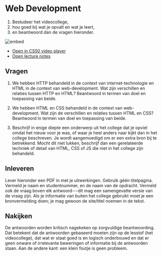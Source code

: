 # Web Development

1. Bestudeer het videocollege,
2. hou goed bij wat je opvalt en wat je leert,
3. en beantwoord dan de vragen hieronder.

![embed](https://www.youtube.com/embed/U6hkOAnFJxM)

- [Open in CS50 video player](https://video.cs50.io/U6hkOAnFJxM?screen=m67oi7tINzQ)
- [Open lecture notes](https://cs50.harvard.edu/ap/2021/curriculum/technology/notes/web_development/)

## Vragen

1. We hebben HTTP behandeld in de context van internet-technologie en HTML in de context van web-development. Wat zijn verschillen en relaties tussen HTTP en HTML? Beantwoord in termen van doel en  toepassing van beide.

2. We hebben HTML en CSS behandeld in de context van web-development. Wat zijn de verschillen en relaties tussen HTML en CSS? Beantwoord in termen van doel en toepassing van beide.

3. Beschrijf in enige diepte een onderwerp uit het college dat je opviel omdat het nieuw voor je was, of waar je heel anders naar kijkt dan in het college beschreven. Je wordt aangemoedigd om er een extra bron bij te betrekkend. Mocht dit niet lukken, beschrijf dan een gerelateerde techniek of detail van HTML, CSS of JS die niet in het college zijn behandeld.

## Inleveren

Lever hieronder een PDF in met je uitwerkingen. Gebruik géén titelpagina. Vermeld je naam en studentnummer, en de naam van de opdracht. Vermeld ook de vraag boven elk antwoord---dit mag een samengevatte versie van de vraag zijn. Als je informatie van buiten het college gebruikt moet je een bronvermelding doen; je mag gewoon de site/titel noemen in de tekst.

## Nakijken

De antwoorden worden kritisch nagekeken op zorgvuldige beantwoording. Dat betekent dat de antwoorden gebaseerd moeten zijn op de lesstof (het videocollege), dat wat er staat goed is en logisch onderbouwd en dat er geen onware of irrelevante beweringen of informatie bij de antwoorden staan. Aan de andere kant: een klein foutje is geen probleem.

